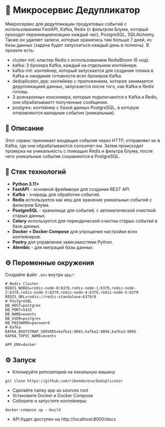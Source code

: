 # 🧹 Микросервис Дедупликатор

Микросервис для дедупликации продуктовых событий с использованием FastAPI, Kafka, Redis (с фильтром Блума, который проходит переинициализацию каждый час), PostgreSQL, SQLAlchemy. Также он удаляет записи, которые хранились там больше 7 дней, из базы данных (задача будет запускаться каждый день в полночь).
В проекте есть:
- cluster-init: кластер Redis с использованием RedisBloom (6 нод).
- kafka: 3 брокера Kafka, каждый на отдельном контейнере.
- kafka-init: контейнер, который запускается для создания топика в Kafka и ожидания готовности всех брокеров Kafka.
- deduplicator_app: контейнер с приложением, которое занимается дедупликацией данных, запускается после того, как Kafka и Redis готовы.
- 3 асинхронных консюмера, которые подключаются к Kafka и Redis, они обрабатываютт полученные сообщения. 
- postgres: контейнер с базой данных PostgreSQL, в которую отправляются валидные события (уникальные).

## 📌 Описание

Этот сервис принимает входящие события через HTTP, отправляет их в Kafka, где они обрабатываются consumer-ом. Затем происходит проверка на уникальность с помощью Redis и фильтра Блума, после чего уникальные события сохраняются в PostgreSQL.

## 🚀 Стек технологий

- **Python 3.11+**
- **FastAPI** - основной фреймворк для создания REST API.
- **Kafka**  - очередь для обработки событий.
- **Redis** используется как кеш для хранения уникальных событий с фильтром Блума.
- **PostgreSQL** - хранилище для событий, с автоматической очисткой старых данных.
- **Celery** используется для периодической очистки старых событий в базе данных.
- **Docker + Docker Compose** для упрощения настройки всех контейнеров.
- **Poetry** для управления зависимостями Python.
- **Alembic**  - для миграций базы данных.


## ⚙️ Переменные окружения

Создайте файл `.env` внутри `app/`:

```env
# Redis Cluster
REDIS_NODES=redis-node-0:6379,redis-node-1:6379,redis-node-2:6379,redis-node-3:6379,redis-node-4:6379,redis-node-5:6379
REDIS_URL=redis://redis-standalone:6379/0
# PostgreSQL
DB_HOST=postgres
DB_PORT=5432
DB_NAME=events
DB_USER=postgres
DB_PASSWORD=password
# Kafka
KAFKA_BOOTSTRAP_SERVERS=kafka1:9093,kafka2:9094,kafka3:9095
KAFKA_TOPIC_NAME=events

APP_ENV=docker
```

## ⚙️ Запуск
- Клонируйте репозиторий на локальную машину
```
git clone https://github.com/ribondareva/Deduplicator
```
- Сделайте папку app as sources root
- Установите Docker и Docker Compose
- Соберите и запустите контейнеры:
```
docker-compose up --build
```
- API будет доступен на http://localhost:8000/docs
